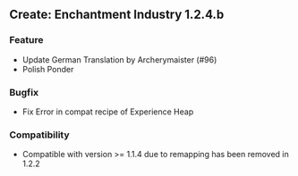 ## Create: Enchantment Industry 1.2.4.b

### Feature
- Update German Translation by Archerymaister (#96)
- Polish Ponder

### Bugfix
- Fix Error in compat recipe of Experience Heap

### Compatibility
- Compatible with version >= 1.1.4 due to remapping has been removed in 1.2.2

